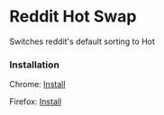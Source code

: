# Reddit Hot Swap
Switches reddit's default sorting to Hot

### Installation
Chrome: [Install](https://chrome.google.com/webstore/detail/reddit-hot-swap/nhggeeacdgnhfjnmchohgibighloaipd)

Firefox: [Install](https://addons.mozilla.org/en-US/firefox/addon/reddit-hot-swap/)
